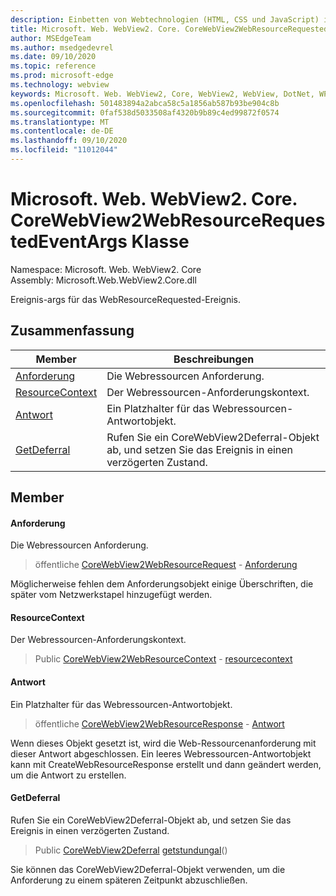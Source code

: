 ```yaml
---
description: Einbetten von Webtechnologien (HTML, CSS und JavaScript) in ihre systemeigenen Anwendungen mit dem Microsoft Edge WebView2-Steuerelement
title: Microsoft. Web. WebView2. Core. CoreWebView2WebResourceRequestedEventArgs
author: MSEdgeTeam
ms.author: msedgedevrel
ms.date: 09/10/2020
ms.topic: reference
ms.prod: microsoft-edge
ms.technology: webview
keywords: Microsoft. Web. WebView2, Core, WebView2, WebView, DotNet, WPF, WinForms, APP, Edge, CoreWebView2, CoreWebView2Controller, Browser Control, Edge HTML, Microsoft. Web. WebView2. Core. CoreWebView2WebResourceRequestedEventArgs
ms.openlocfilehash: 501483894a2abca58c5a1856ab587b93be904c8b
ms.sourcegitcommit: 0faf538d5033508af4320b9b89c4ed99872f0574
ms.translationtype: MT
ms.contentlocale: de-DE
ms.lasthandoff: 09/10/2020
ms.locfileid: "11012044"
---
```

# Microsoft. Web. WebView2. Core. CoreWebView2WebResourceRequestedEventArgs Klasse 

Namespace: Microsoft. Web. WebView2. Core \
Assembly: Microsoft.Web.WebView2.Core.dll

Ereignis-args für das WebResourceRequested-Ereignis.

## Zusammenfassung

 Member                        | Beschreibungen
--------------------------------|---------------------------------------------
[Anforderung](#request) | Die Webressourcen Anforderung.
[ResourceContext](#resourcecontext) | Der Webressourcen-Anforderungskontext.
[Antwort](#response) | Ein Platzhalter für das Webressourcen-Antwortobjekt.
[GetDeferral](#getdeferral) | Rufen Sie ein CoreWebView2Deferral-Objekt ab, und setzen Sie das Ereignis in einen verzögerten Zustand.

## Member

#### Anforderung 

Die Webressourcen Anforderung.

> öffentliche [CoreWebView2WebResourceRequest](microsoft-web-webview2-core-corewebview2webresourcerequest.md) - [Anforderung](#request)

Möglicherweise fehlen dem Anforderungsobjekt einige Überschriften, die später vom Netzwerkstapel hinzugefügt werden.

#### ResourceContext 

Der Webressourcen-Anforderungskontext.

> Public [CoreWebView2WebResourceContext](./namespace-microsoft-web-webview2-core.md) - [resourcecontext](#resourcecontext)

#### Antwort 

Ein Platzhalter für das Webressourcen-Antwortobjekt.

> öffentliche [CoreWebView2WebResourceResponse](microsoft-web-webview2-core-corewebview2webresourceresponse.md) - [Antwort](#response)

Wenn dieses Objekt gesetzt ist, wird die Web-Ressourcenanforderung mit dieser Antwort abgeschlossen. Ein leeres Webressourcen-Antwortobjekt kann mit CreateWebResourceResponse erstellt und dann geändert werden, um die Antwort zu erstellen.

#### GetDeferral 

Rufen Sie ein CoreWebView2Deferral-Objekt ab, und setzen Sie das Ereignis in einen verzögerten Zustand.

> Public [CoreWebView2Deferral](microsoft-web-webview2-core-corewebview2deferral.md) [getstundungal](#getdeferral)()

Sie können das CoreWebView2Deferral-Objekt verwenden, um die Anforderung zu einem späteren Zeitpunkt abzuschließen.

